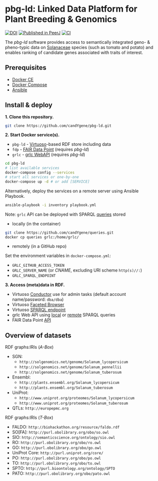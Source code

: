 # pbg-ld: Linked Data Platform for Plant Breeding & Genomics

[![DOI](https://zenodo.org/badge/DOI/10.5281/zenodo.1458168.svg)](https://doi.org/10.5281/zenodo.1458168)
[![Published in PeerJ](https://img.shields.io/badge/published%20in-Appl.Sci.-blue.svg)](https://doi.org/10.3390/app10196813)
[![CI](https://github.com/candYgene/pbg-ld/actions/workflows/docker-build.yaml/badge.svg?branch=master)](https://github.com/candYgene/pbg-ld/actions/workflows/docker-build.yaml)


The _pbg-ld_ software provides access to semantically integrated geno- &
pheno-typic data on [Solanaceae](http://dbpedia.org/resource/Solanaceae) species
(such as tomato and potato) and enables ranking of candidate genes associated
with traits of interest.

## Prerequisites

-   [Docker CE](https://docs.docker.com/install/)
-   [Docker Compose](https://docs.docker.com/compose/install/)
-   [Ansible](https://www.ansible.com/)

## Install & deploy

**1. Clone this repository.**

```bash
git clone https://github.com/candYgene/pbg-ld.git
```

**2. Start Docker service(s).**

-   `pbg-ld` - [Virtuoso](http://virtuoso.openlinksw.com/)-based RDF store including data 
-   `fdp` - [FAIR Data Point](https://www.research-software.nl/software/fairdatapoint) (requires _pbg-ld_)
-   `grlc` - [grlc WebAPI](https://www.research-software.nl/software/grlc) (requires _pbg-ld_)

```bash
cd pbg-ld
# list available services
docker-compose config --services
# start all services or one-by-one
docker-compose up -d # or add [SERVICE]
```

Alternatively, deploy the services on a remote server using Ansible Playbook.

```bash
ansible-playbook -i inventory playbook.yml
```

Note: `grlc` API can be deployed with SPARQL [queries](https://github.com/candYgene/queries) stored

-   locally (in the container)

```bash
git clone https://github.com/candYgene/queries.git
docker cp queries grlc:/home/grlc/
```

-   remotely (in a GitHub repo)

Set the environment variables in `docker-compose.yml`:

-   `GRLC_GITHUB_ACCESS_TOKEN`
-   `GRLC_SERVER_NAME` (or _CNAME_, excluding URI scheme `http(s)//:`)
-   `GRLC_SPARQL_ENDPOINT`


**3. Access (meta)data in RDF.**

-   Virtuoso [Conductor](http://localhost:8890/conductor/) use for admin tasks (default account name/password: `dba/dba`)
-   Virtuoso [Faceted Browser](http://localhost:8890/fct/)
-   Virtuoso [SPARQL endpoint](http://localhost:8890/sparql/)
-   grlc Web API using [local](http://localhost:8088/api-local/) or [remote](http://localhost:8088/api-git/candYgene/queries/) SPARQL queries
-   FAIR Data Point [API](http://localhost:8080/)

## Overview of datasets

RDF graphs:IRIs (_A-Box_)
  * SGN:
    * `http://solgenomics.net/genome/Solanum_lycopersicum`
    * `http://solgenomics.net/genome/Solanum_pennellii`
    * `http://solgenomics.net/genome/Solanum_tuberosum`
  * Ensembl:
    * `http://plants.ensembl.org/Solanum_lycopersicum`
    * `http://plants.ensembl.org/Solanum_tuberosum`
  * UniProt:
    * `http://www.uniprot.org/proteomes/Solanum_lycopersicum`
    * `http://www.uniprot.org/proteomes/Solanum_tuberosum`
  * QTLs: `http://europepmc.org`

RDF graphs:IRIs (_T-Box_)
  * FALDO: `http://biohackathon.org/resource/faldo.rdf`
  * SO[FA]: `http://purl.obolibrary.org/obo/so.owl`
  * SIO: `http://semanticscience.org/ontology/sio.owl`
  * RO: `http://purl.obolibrary.org/obo/ro.owl`
  * GO: `http://purl.obolibrary.org/obo/go.owl`
  * UniProt Core: `http://purl.uniprot.org/core/`
  * PO: `http://purl.obolibrary.org/obo/po.owl`
  * TO: `http://purl.obolibrary.org/obo/to.owl`
  * SPTO: `http://purl.bioontology.org/ontology/SPTO`
  * PATO: `http://purl.obolibrary.org/obo/pato.owl`
